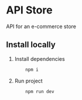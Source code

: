 # API Store

API for an e-commerce store

## Install locally

1. Install dependencies
   ```bash
       npm i
   ```
2. Run project
   ```bash
       npm run dev
   ```
